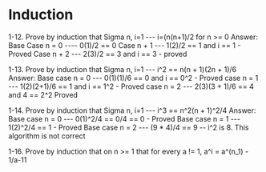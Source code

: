 # Induction
  1-12. Prove by induction that Sigma n, i=1 --- i=(n(n+1)/2 for n >= 0
     Answer: Base Case n = 0 ---- 0(1)/2 == 0
                  Case n + 1 --- 1(2)/2 == 1  and i == 1 - Proved
                  Case n + 2 --- 2(3)/2 == 3  and i == 3 - proved

  1-13. Prove by induction that Sigma n, i=1 --- i^2 == n(n + 1)(2n + 1)/6
      Answer: Base case n = 0 --- 0(1)(1)/6 == 0 and i == 0^2 - Proved
                   case n = 1 --- 1(2)(2+1)/6 == 1 and i == 1^2 - Proved
                   case n = 2 --- 2(3)(3 + 1)/6 == 4 and 4 == 2^2  Proved

  1-14. Prove by induction that Sigma n, i=1 --- i^3 == n^2(n + 1)^2/4
       Answer: Base case n = 0 --- 0(1)^2/4 == 0/4 == 0 - Proved
               Base case n = 1 --- 1(2)^2/4 == 1 - Proved
               Base case n = 2 --- (9 * 4)/4 == 9 -- i^2 is 8.  This algorithm is not correct

  1-16. Prove by induction that on n >= 1 that for every a != 1,
     a^i = a^(n_1) - 1/a-11


